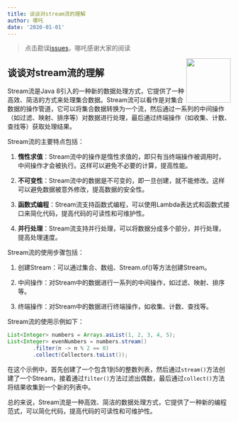 ```yaml
---
title: 谈谈对stream流的理解
author: 哪吒
date: '2020-01-01'
---
```


> 点击勘误[issues](https://github.com/webVueBlog/JavaPlusDoc/issues)，哪吒感谢大家的阅读

<img align="right" width="100" src="https://cdn.jsdelivr.net/gh/YunYouJun/yun/images/yun-alpha-compressed.png">

## 谈谈对stream流的理解

Stream流是Java 8引入的一种新的数据处理方式，它提供了一种高效、简洁的方式来处理集合数据。Stream流可以看作是对集合数据的操作管道，它可以将集合数据转换为一个流，然后通过一系列的中间操作（如过滤、映射、排序等）对数据进行处理，最后通过终端操作（如收集、计数、查找等）获取处理结果。

Stream流的主要特点包括：

1. **惰性求值**：Stream流中的操作是惰性求值的，即只有当终端操作被调用时，中间操作才会被执行。这样可以避免不必要的计算，提高性能。

2. **不可变性**：Stream流中的数据是不可变的，即一旦创建，就不能修改。这样可以避免数据被意外修改，提高数据的安全性。

3. **函数式编程**：Stream流支持函数式编程，可以使用Lambda表达式和函数式接口来简化代码，提高代码的可读性和可维护性。

4. **并行处理**：Stream流支持并行处理，可以将数据分成多个部分，并行处理，提高处理速度。

Stream流的使用步骤包括：

1. 创建Stream：可以通过集合、数组、Stream.of()等方法创建Stream。

2. 中间操作：对Stream中的数据进行一系列的中间操作，如过滤、映射、排序等。

3. 终端操作：对Stream中的数据进行终端操作，如收集、计数、查找等。

Stream流的使用示例如下：

```java
List<Integer> numbers = Arrays.asList(1, 2, 3, 4, 5);
List<Integer> evenNumbers = numbers.stream()
        .filter(n -> n % 2 == 0)
        .collect(Collectors.toList());

```

在这个示例中，首先创建了一个包含1到5的整数列表，然后通过`stream()`方法创建了一个Stream，接着通过`filter()`方法过滤出偶数，最后通过`collect()`方法将结果收集到一个新的列表中。

总的来说，Stream流是一种高效、简洁的数据处理方式，它提供了一种新的编程范式，可以简化代码，提高代码的可读性和可维护性。

